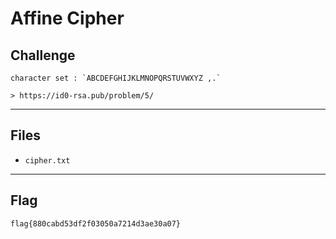 # Affine Cipher

## Challenge
```
character set : `ABCDEFGHIJKLMNOPQRSTUVWXYZ ,.`

> https://id0-rsa.pub/problem/5/
```

---
## Files
- `cipher.txt`

---
## Flag
```
flag{880cabd53df2f03050a7214d3ae30a07}
```